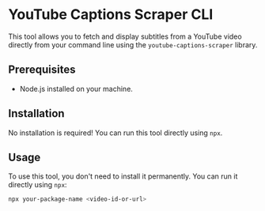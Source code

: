 # YouTube Captions Scraper CLI

This tool allows you to fetch and display subtitles from a YouTube video directly from your command line using the `youtube-captions-scraper` library.

## Prerequisites

- Node.js installed on your machine.

## Installation

No installation is required! You can run this tool directly using `npx`.

## Usage

To use this tool, you don't need to install it permanently. You can run it directly using `npx`:

```bash
npx your-package-name <video-id-or-url>
